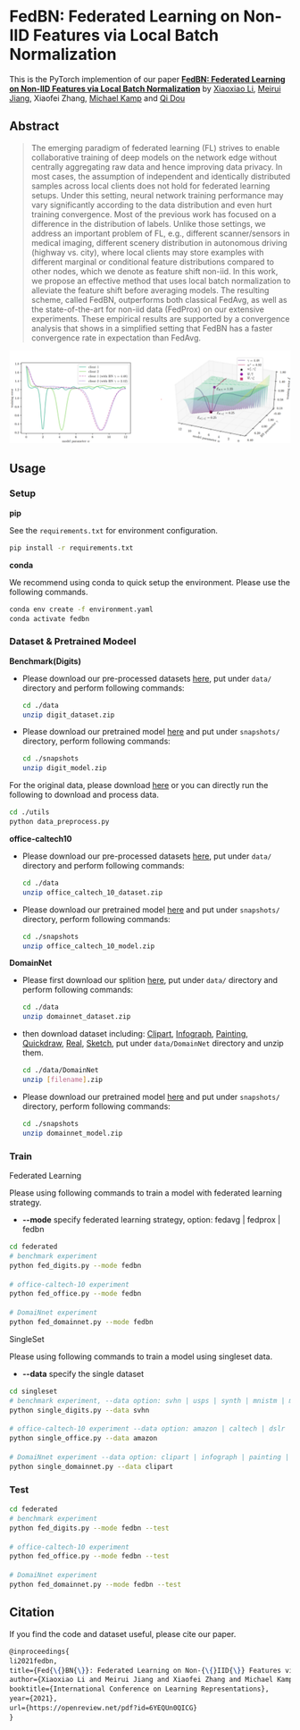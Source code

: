 # FedBN: Federated Learning on Non-IID Features via Local Batch Normalization
This is the PyTorch implemention of our paper **[FedBN: Federated Learning on Non-IID Features via Local Batch Normalization](https://openreview.net/pdf?id=6YEQUn0QICG)** by [Xiaoxiao Li](https://xxlya.github.io/xiaoxiao/), [Meirui Jiang](https://meiruijiang.github.io/MeiruiJiang/), Xiaofei Zhang, [Michael Kamp](https://michaelkamp.org/) and [Qi Dou](http://www.cse.cuhk.edu.hk/~qdou/)
## Abstract
> The emerging paradigm of federated learning (FL) strives to enable collaborative training of deep models on the network edge without centrally aggregating raw data and hence improving data privacy. In most cases, the assumption of independent and identically distributed samples across local clients does not hold for federated learning setups. Under this setting, neural network training performance may vary significantly according to the data distribution and even hurt training convergence. 
Most of the previous work has focused on a difference in the distribution of labels. Unlike those settings, we address an important problem of FL, e.g., different scanner/sensors in medical imaging, different scenery distribution in autonomous driving (highway vs. city), where local clients may store examples with different marginal or conditional feature distributions compared to other nodes, which we denote as feature shift non-iid.  In this work, we propose an effective method that uses local batch normalization to alleviate the feature shift before averaging models. The resulting scheme, called FedBN, outperforms both classical FedAvg, as well as the state-of-the-art for non-iid data (FedProx) on our extensive experiments. These empirical results are supported by a convergence analysis that shows in a simplified setting that FedBN has a faster convergence rate in expectation than FedAvg.

![avatar](./assets/illustration.png)
## Usage
### Setup
**pip**

See the `requirements.txt` for environment configuration. 
```bash
pip install -r requirements.txt
```
**conda**

We recommend using conda to quick setup the environment. Please use the following commands.
```bash
conda env create -f environment.yaml
conda activate fedbn
```
### Dataset & Pretrained Modeel
**Benchmark(Digits)**
- Please download our pre-processed datasets [here](https://drive.google.com/file/d/1moBE_ASD5vIOaU8ZHm_Nsj0KAfX5T0Sf/view?usp=sharing), put under `data/` directory and perform following commands:
    ```bash
    cd ./data
    unzip digit_dataset.zip
    ```
- Please download our pretrained model [here](https://drive.google.com/file/d/1fBZ_EcAcC0N0JdztYOPLvSkv1DT_avRA/view?usp=sharing) and put under `snapshots/` directory, perform following commands:
    ```bash
    cd ./snapshots
    unzip digit_model.zip
    ```
For the original data, please download [here](https://drive.google.com/file/d/1P8g7uHyVxQJPcBKE8TAzfdKbimpRbj0I/view?usp=sharing)
or you can directly run the following to download and process data.
```bash
cd ./utils
python data_preprocess.py
```

**office-caltech10**
- Please download our pre-processed datasets [here](https://drive.google.com/file/d/1gxhV5xRXQgC9AL4XexduH7hdxDng7bJ3/view?usp=sharing), put under `data/` directory and perform following commands:
    ```bash
    cd ./data
    unzip office_caltech_10_dataset.zip
    ```
- Please download our pretrained model [here](https://drive.google.com/file/d/1XeX8uhR67IWL72N4Wl67JatwLuhKb61a/view?usp=sharing) and put under `snapshots/` directory, perform following commands:
    ```bash
    cd ./snapshots
    unzip office_caltech_10_model.zip
    ```
**DomainNet**
- Please first download our splition [here](https://drive.google.com/file/d/1_dx2-YDdvnNlQ13DTgDnLoGvMZvMyccR/view?usp=sharing), put under `data/` directory and perform following commands:
    ```bash
    cd ./data
    unzip domainnet_dataset.zip
    ```
- then download dataset including: [Clipart](http://csr.bu.edu/ftp/visda/2019/multi-source/groundtruth/clipart.zip), [Infograph](http://csr.bu.edu/ftp/visda/2019/multi-source/infograph.zip), [Painting](http://csr.bu.edu/ftp/visda/2019/multi-source/groundtruth/painting.zip), [Quickdraw](http://csr.bu.edu/ftp/visda/2019/multi-source/quickdraw.zip), [Real](http://csr.bu.edu/ftp/visda/2019/multi-source/real.zip), [Sketch](http://csr.bu.edu/ftp/visda/2019/multi-source/sketch.zip), put under `data/DomainNet` directory and unzip them.
    ```bash
    cd ./data/DomainNet
    unzip [filename].zip
    ```
- Please download our pretrained model [here](https://drive.google.com/file/d/1kvqRQBFhQ9myP1ugET9XmHgvLvTIY7dC/view?usp=sharing) and put under `snapshots/` directory, perform following commands:
    ```bash
    cd ./snapshots
    unzip domainnet_model.zip
    ```

### Train
Federated Learning

Please using following commands to train a model with federated learning strategy.
- **--mode** specify federated learning strategy, option: fedavg | fedprox | fedbn 
```bash
cd federated
# benchmark experiment
python fed_digits.py --mode fedbn

# office-caltech-10 experiment
python fed_office.py --mode fedbn

# DomaiNnet experiment
python fed_domainnet.py --mode fedbn
```
SingleSet

Please using following commands to train a model using singleset data.
- **--data** specify the single dataset
```bash
cd singleset 
# benchmark experiment, --data option: svhn | usps | synth | mnistm | mnist
python single_digits.py --data svhn

# office-caltech-10 experiment --data option: amazon | caltech | dslr | webcam
python single_office.py --data amazon

# DomaiNnet experiment --data option: clipart | infograph | painting | quickdraw | real | sketch
python single_domainnet.py --data clipart
```

### Test

```bash
cd federated
# benchmark experiment
python fed_digits.py --mode fedbn --test

# office-caltech-10 experiment
python fed_office.py --mode fedbn --test

# DomaiNnet experiment
python fed_domainnet.py --mode fedbn --test
```

## Citation
If you find the code and dataset useful, please cite our paper.
```latex
@inproceedings{
li2021fedbn,
title={Fed{\{}BN{\}}: Federated Learning on Non-{\{}IID{\}} Features via Local Batch Normalization},
author={Xiaoxiao Li and Meirui Jiang and Xiaofei Zhang and Michael Kamp and Qi Dou},
booktitle={International Conference on Learning Representations},
year={2021},
url={https://openreview.net/pdf?id=6YEQUn0QICG}
}
```
